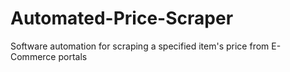 # Automated-Price-Scraper
Software automation for scraping a specified item's price from E-Commerce portals
